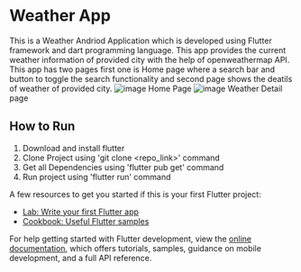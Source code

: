 # Weather App 

This is a Weather Andriod Application which is developed using Flutter framework and dart programming language. This app provides the current weather information of provided city with the help of openweathermap API.
This app has two pages first one is Home page where a search bar and button to toggle the search functionality and second page shows the deatils of weather of provided city.
![image](https://github.com/krraushan98/Flutter-Weather-App/assets/106869444/bf87731b-eab5-4454-adec-9434609fb766) 
Home Page
![image](https://github.com/krraushan98/Flutter-Weather-App/assets/106869444/afa1a5c3-42db-4bd9-a905-31cd4046473e) 
Weather Detail page

## How to Run 
1. Download and install flutter
2. Clone Project using 'git clone <repo_link>' command
3. Get all Dependencies using 'flutter pub get' command
4. Run project using 'flutter run' command  


A few resources to get you started if this is your first Flutter project:

- [Lab: Write your first Flutter app](https://docs.flutter.dev/get-started/codelab)
- [Cookbook: Useful Flutter samples](https://docs.flutter.dev/cookbook)

For help getting started with Flutter development, view the
[online documentation](https://docs.flutter.dev/), which offers tutorials,
samples, guidance on mobile development, and a full API reference.
